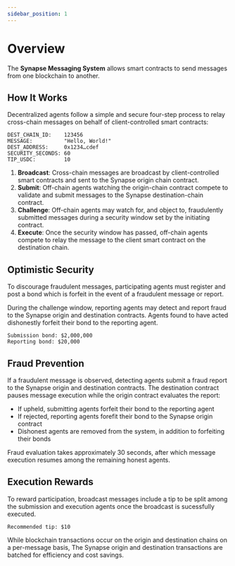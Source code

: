 ```yaml
---
sidebar_position: 1
---
```


# Overview

The **Synapse Messaging System** allows smart contracts to send messages from one blockchain to another.

## How It Works

Decentralized agents follow a simple and secure four-step process to relay cross-chain messages on behalf of client-controlled smart contracts:

```
DEST_CHAIN_ID:    123456
MESSAGE:          "Hello, World!"
DEST_ADDRESS:     0x1234…cdef
SECURITY_SECONDS: 60
TIP_USDC:         10
```

1. **Broadcast**:
   Cross-chain messages are broadcast by client-controlled smart contracts and sent to the Synapse origin chain contract.
2. **Submit**:
   Off-chain agents watching the origin-chain contract compete to validate and submit messages to the Synapse destination-chain contract.
3. **Challenge**:
   Off-chain agents may watch for, and object to, fraudulently submitted messages during a security window set by the initiating contract.
4. **Execute**:
   Once the security window has passed, off-chain agents compete to relay the message to the client smart contract on the destination chain.

## Optimistic Security

To discourage fraudulent messages, participating agents must register and post a bond which is forfeit in the event of a fraudulent message or report.

During the challenge window, reporting agents may detect and report fraud to the Synapse origin and destination contracts. Agents found to have acted dishonestly forfeit their bond to the reporting agent.

```
Submission bond: $2,000,000
Reporting bond: $20,000
```

## Fraud Prevention

If a fraudulent message is observed, detecting agents submit a fraud report to the Synapse origin and destination contracts. The destination contract pauses message execution while the origin contract evaluates the report:

- If upheld, submitting agents forfeit their bond to the reporting agent
- If rejected, reporting agents forefit their bond to the Synapse origin contract
- Dishonest agents are removed from the system, in addition to forfeiting their bonds

Fraud evaluation takes approximately 30 seconds, after which message execution resumes among the remaining honest agents.

## Execution Rewards

To reward participation, broadcast messages include a tip to be split among the submission and execution agents once the broadcast is sucessfully executed.

```
Recommended tip: $10
```

While blockchain transactions occur on the origin and destination chains on a per-message basis, The Synapse origin and destination transactions are batched for efficiency and cost savings.

<!-- **Synapse Optimistic Messaging:**
![SynapseOptimisticMessaging](../../static/img/SynapseMessagingMileHigh.png 'Synapse Optimistic Messaging')

- **Step 1**: Client Smart Contract on Chain A tells Synapse Origin Contract to say "hello" to Chain B.
- **Step 2**: Off Chain Agents observe that Chain A client wants to say "hello" to Chain B.
- **Step 3**: Off Chain Agents tell the Synapse Destination Contract on Chain B that Chain A says "hello".
- **Step 4**: Destination waits for a period of time (in this case 1 hour) to give other Off Chain Agents time to object.
- **Step 5**: After 1 hour with nobody objecting, Off Chain Agents tells the Client Smart Contract on Chain B that Chain A says "hello".

During the normal path of sending a message, the flow looks like this:

1. Client Smart Contract submits a blockchain transaction on the Origin blockchain, posting the following:
   1. **Message** to send.
   2. **Destination Blockchain ID** to send the message to.
   3. **Smart Contract Address** to deliver the message on the destination chain.
2. Off Chain Agents observe the posted message and propose the message to be executed on the Destination Smart Contract.
3. The system waits for a period of time to allow other Off Chain Agents to report fraud.
4. Assuming no fraud is reported, another Off Chain Agent executes the message by submitting a transaction on the Destination blockchain.

During this normal Happy Path, the only blockchain transactions that happen on a per-message basis is at steps 1 and 4, first sending the message on the Origin chain and second executing the message on the Destination chain.
Step 2 above does require blockchain transactions, however it can be amortized across a batch of messages. This is what is meant by "Optimistic" messaging because
in the event of no fraud, the amount of work done On-Chain is minimized.

If fraud is detected by an Off-Chain Agent during step 3, the steps look like this:

1. A fraud report is submitted by an Off-Chain Agent to the Destination chain, which "optimistically" pauses the ability to execute messages.
2. The same fraud report is submitted by the Off-Chain Agent to the Origin chain which decides if it was fraud or not.
3. Assuming there was fraud, the Origin lets the rest of the Network know by propagating a special system message.
4. Once the message from step 3 is received, the Fraudulent Agent is slashed and the Fraudulent claim will be discarded.
5. Messages can continue being sent by the remaining honest Off Chain Agents.

Under normal conditions, in order to send a message, there needs to be 3 different Off Chain Agents doing different jobs to get the message from one chain to another.

For cases when fraud occurs, all it takes is one honest Off Chain Agent to stop the fraud.

**Synapse Messaging Fraud Protection:**
![SynapseMessagingFraudProtection](../../static/img/SynapseMessagingFraudProtection.png 'Synapse Messaging Fraud Protection')

- **Step 1**: Malicious Off Chain Agent lies to Chain B and says Chain A said "goodbye".
- **Step 2**: Destination waits for a period of time (in this case 1 hour) to give other Off Chain Agents time to object.
- **Step 3**: An honest Off Chain Agent double checks with Chain A and checks if Chain A did in fact say "goodbye" to Chain B.
- **Step 4**: Chain A lets the honest Off Chain Agent know that it never said goodbye to Chain B.
- **Step 5**: The honest Off Chain Agent tells Chain B that the Malicious agent is lying, and Chain B will not allow the fraudulent message. -->
